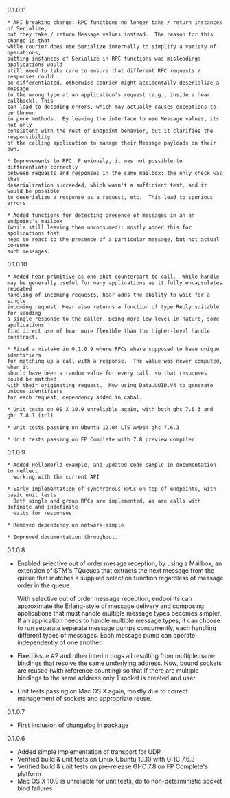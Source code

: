 0.1.0.11

    * API breaking change: RPC functions no longer take / return instances of Serialize,
    but they take / return Message values instead.  The reason for this change is that
    while courier does use Serialize internally to simplify a variety of operations,
    putting instances of Serialize in RPC functions was misleading: applications would
    still need to take care to ensure that different RPC requests / responses could
    be differentiated, otherwise courier might accidentally deserialize a message
    to the wrong type at an application's request (e.g., inside a hear callback). This
    can lead to decoding errors, which may actually causes exceptions to be thrown
    in pure methods.  By leaving the interface to use Message values, its not only
    consistent with the rest of Endpoint behavior, but it clarifies the responsibility
    of the calling application to manage their Message payloads on their own.
    
    * Improvements to RPC. Previously, it was not possible to differentiate correctly
    between requests and responses in the same mailbox: the only check was that
    deserialization succeeded, which wasn't a sufficient test, and it would be possible
    to deserialize a response as a request, etc.  This lead to spurious errors.
    
    * Added functions for detecting presence of messages in an an endpoint's mailbox
    (while still leaving them unconsumed): mostly added this for applications that
    need to react to the presence of a particular message, but not actual consume
    such messages.

0.1.0.10

    * Added hear primitive as one-shot counterpart to call.  While handle
    may be generally useful for many applications as it fully encapsulates repeated
    handling of incoming requests, hear adds the ability to wait for a single
    incoming request. Hear also returns a function of type Reply suitable for sending
    a single response to the caller. Being more low-level in nature, some applications
    find direct use of hear more flexible than the higher-level handle construct.

    * Fixed a mistake in 0.1.0.9 where RPCs where supposed to have unique identifiers
    for matching up a call with a response.  The value was never computed, when it
    should have been a random value for every call, so that responses could be matched
    with their originating request.  Now using Data.UUID.V4 to generate unique identifiers
    for each request; dependency added in cabal.

    * Unit tests on OS X 10.9 unreliable again, with both ghc 7.6.3 and ghc 7.8.1 (rc1)

    * Unit tests passing on Ubuntu 12.04 LTS AMD64 ghc 7.6.3

    * Unit tests passing on FP Complete with 7.8 preview compiler

0.1.0.9

    * Added HelloWorld example, and updated code sample in documentation to reflect
      working with the current API

    * Early implementation of synchronous RPCs on top of endpoints, with basic unit tests.
      Both single and group RPCs are implemented, as are calls with definite and indefinite
      waits for responses.

    * Removed dependency on network-simple

    * Improved documentation throughout.

0.1.0.8

 * Enabled selective out of order mesage reception, by using a Mailbox, an extension of STM's
   TQueues that extracts the next message from the queue that matches a supplied selection
   function regardless of message order in the queue.

   With selective out of order message reception, endpoints can approximate the
   Erlang-style of message delivery and composing applications that must handle multiple
   message types becomes simpler. If an application needs to handle multiple message types,
   it can choose to run separate separate message pumps concurrently, each handling different
   types of messages. Each message pump can operate independently of one another.

 * Fixed issue #2 and other interim bugs all resulting from multiple name bindings that resolve
   the same underlying address.  Now, bound sockets are reused (with reference counting) so 
   that if there are multiple bindings to the same address only 1 socket is created and user.

 * Unit tests passing on Mac OS X again, mostly due to correct management of sockets and 
   appropriate reuse.
 
0.1.0.7

  * First inclusion of changelog in package
  
0.1.0.6

 * Added simple implementation of transport for UDP
 * Verified build & unit tests on Linux Ubuntu 13.10 with GHC 7.6.3
 * Verified build & unit tests on pre-release GHC 7.8 on FP Complete's platform
 * Mac OS X 10.9 is unreliable for unit tests, do to non-deterministic socket bind failures
